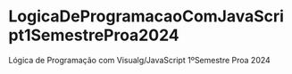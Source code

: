 # LogicaDeProgramacaoComJavaScript1SemestreProa2024
Lógica de Programação com Visualg/JavaScript 1ºSemestre Proa 2024

